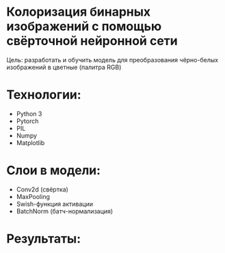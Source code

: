 # Колоризация бинарных изображений с помощью свёрточной нейронной сети
Цель: разработать и обучить модель для преобразования чёрно-белых изображений в цветные (палитра RGB)

# Технологии:
- Python 3
- Pytorch
- PIL
- Numpy
- Matplotlib

# Слои в модели:
- Conv2d (свёртка)
- MaxPooling
- Swish-функция активации
- BatchNorm (батч-нормализация)

# Результаты:
